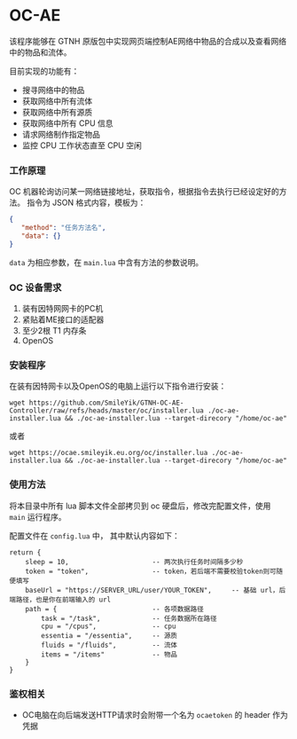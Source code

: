 # OC-AE

该程序能够在 GTNH 原版包中实现网页端控制AE网络中物品的合成以及查看网络中的物品和流体。

目前实现的功能有：

* 搜寻网络中的物品
* 获取网络中所有流体
* 获取网络中所有源质
* 获取网络中所有 CPU 信息
* 请求网络制作指定物品
* 监控 CPU 工作状态直至 CPU 空闲

### 工作原理

OC 机器轮询访问某一网络链接地址，获取指令，根据指令去执行已经设定好的方法。
指令为 JSON 格式内容，模板为：
```json
{
   "method": "任务方法名",
   "data": {}
}
```

`data` 为相应参数，在 `main.lua` 中含有方法的参数说明。

### OC 设备需求

1. 装有因特网网卡的PC机
2. 紧贴着ME接口的适配器
3. 至少2根 T1 内存条
4. OpenOS

### 安装程序

在装有因特网卡以及OpenOS的电脑上运行以下指令进行安装：

```
wget https://github.com/SmileYik/GTNH-OC-AE-Controller/raw/refs/heads/master/oc/installer.lua ./oc-ae-installer.lua && ./oc-ae-installer.lua --target-direcory "/home/oc-ae"
```

或者

```
wget https://ocae.smileyik.eu.org/oc/installer.lua ./oc-ae-installer.lua && ./oc-ae-installer.lua --target-direcory "/home/oc-ae"
```

### 使用方法

将本目录中所有 lua 脚本文件全部拷贝到 oc 硬盘后，修改完配置文件，使用 `main` 运行程序。

配置文件在 `config.lua` 中， 其中默认内容如下：

```
return {
    sleep = 10,                     -- 两次执行任务时间隔多少秒
    token = "token",                -- token，若后端不需要校验token则可随便填写
    baseUrl = "https://SERVER_URL/user/YOUR_TOKEN",     -- 基础 url，后端路径，也是你在前端输入的 url
    path = {                        -- 各项数据路径
        task = "/task",             -- 任务数据所在路径
        cpu = "/cpus",              -- cpu
        essentia = "/essentia",     -- 源质
        fluids = "/fluids",         -- 流体
        items = "/items"            -- 物品
    }
}
```

### 鉴权相关

* OC电脑在向后端发送HTTP请求时会附带一个名为 `ocaetoken` 的 header 作为凭据

